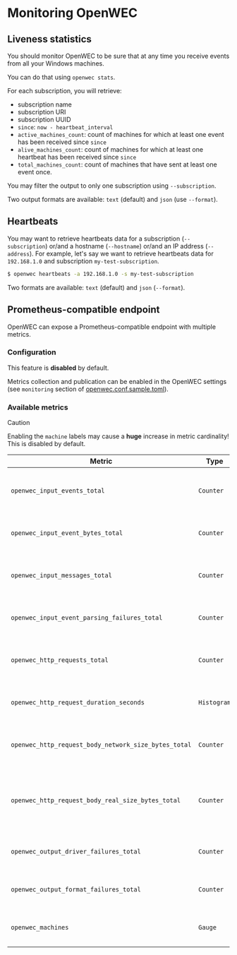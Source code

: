 # Monitoring OpenWEC

## Liveness statistics

You should monitor OpenWEC to be sure that at any time you receive events from all your Windows machines.

You can do that using `openwec stats`.

For each subscription, you will retrieve:
* subscription name
* subscription URI
* subscription UUID
* `since`: `now - heartbeat_interval`
* `active_machines_count`: count of machines for which at least one event has been received since `since`
* `alive_machines_count`: count of machines for which at least one heartbeat has been received since `since`
* `total_machines_count`: count of machines that have sent at least one event once.

You may filter the output to only one subscription using `--subscription`.

Two output formats are available: `text` (default) and `json` (use `--format`).

## Heartbeats

You may want to retrieve heartbeats data for a subscription (`--subscription`) or/and a hostname (`--hostname`) or/and an IP address (`--address`). For example, let's say we want to retrieve heartbeats data for `192.168.1.0` and subscription `my-test-subscription`.

```bash
$ openwec heartbeats -a 192.168.1.0 -s my-test-subscription
```

Two formats are available: `text` (default) and `json` (`--format`).

## Prometheus-compatible endpoint

OpenWEC can expose a Prometheus-compatible endpoint with multiple metrics.

### Configuration

This feature is **disabled** by default.

Metrics collection and publication can be enabled in the OpenWEC settings (see `monitoring` section of [openwec.conf.sample.toml](../openwec.conf.sample.toml)).

### Available metrics

> [!CAUTION]  
> Enabling the `machine` labels may cause a **huge** increase in metric cardinality! This is disabled by default.

| **Metric** | **Type** | **Labels** | **Description** |
|---|---|---|---|
| `openwec_input_events_total` | `Counter` | `subscription_uuid`, `subscription_name`, `machine` (optional*) | The total number of events received by openwec |
| `openwec_input_event_bytes_total` | `Counter` | `subscription_uuid`, `subscription_name`, `machine` (optional*) | The total size of all events received by openwec |
| `openwec_input_messages_total` | `Counter` | `action` (one of `"enumerate"`, `"heartbeat"`, `"events"`) | The total number of messages received by openwec |
| `openwec_input_event_parsing_failures_total` | `Counter` | `subscription_uuid`, `subscription_name`, `type` | The total number of event parsing failures |
| `openwec_http_requests_total` | `Counter` | `uri`, `code` | The total number of HTTP requests handled by openwec |
| `openwec_http_request_duration_seconds` | `Histogram` | `uri` | Histogram of response duration for HTTP requests |
| `openwec_http_request_body_network_size_bytes_total` | `Counter` | `uri`, `machine` (optional*) | The total size of all http requests body received by openwec |
| `openwec_http_request_body_real_size_bytes_total` | `Counter` | `uri`, `machine` (optional*) | The total size of all http requests body received by openwec after decryption and decompression |
| `openwec_output_driver_failures_total` | `Counter` | `subscription_uuid`, `subscription_name`, `driver` | The total number of output driver failures |
| `openwec_output_format_failures_total` | `Counter` | `subscription_uuid`, `subscription_name`, `format` | The total number of output format failures |
| `openwec_machines` | `Gauge` | `subscription_uuid`, `subscription_name`, `state` | The number of machines known by openwec |